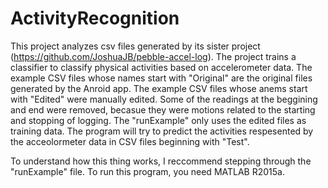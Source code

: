 # ActivityRecognition
This project analyzes csv files generated by its sister project (https://github.com/JoshuaJB/pebble-accel-log). The project trains a classifier to classify physical activities based on accelerometer data. The example CSV files whose names start with "Original" are the original files generated by the Anroid app. The example CSV files whose anems start with "Edited" were manually edited. Some of the readings at the beggining and end were removed, becasue they were motions related to the starting and stopping of logging. The "runExample" only uses the edited files as training data. The program will try to predict the activities respesented by the acceolormeter data in CSV files beginning with "Test".

To understand how this thing works, I reccommend stepping through the "runExample" file. To run this program, you need MATLAB R2015a.
